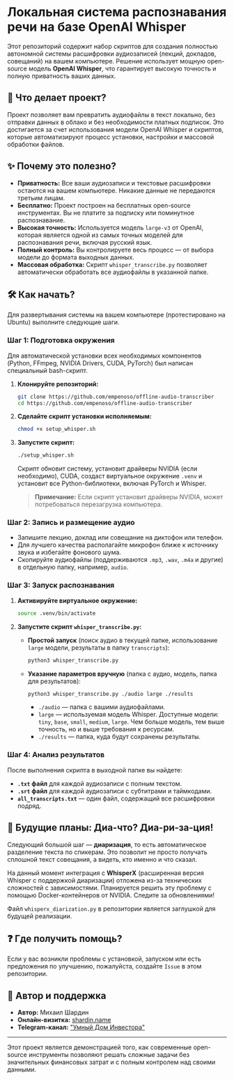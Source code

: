# Локальная система распознавания речи на базе OpenAI Whisper

Этот репозиторий содержит набор скриптов для создания полностью автономной системы расшифровки аудиозаписей (лекций, докладов, совещаний) на вашем компьютере. Решение использует мощную open-source модель **OpenAI Whisper**, что гарантирует высокую точность и полную приватность ваших данных.

## 🚀 Что делает проект?

Проект позволяет вам превратить аудиофайлы в текст локально, без отправки данных в облако и без необходимости платных подписок. Это достигается за счет использования модели OpenAI Whisper и скриптов, которые автоматизируют процесс установки, настройки и массовой обработки файлов.

## ✨ Почему это полезно?

*   **Приватность:** Все ваши аудиозаписи и текстовые расшифровки остаются на вашем компьютере. Никакие данные не передаются третьим лицам.
*   **Бесплатно:** Проект построен на бесплатных open-source инструментах. Вы не платите за подписку или поминутное распознавание.
*   **Высокая точность:** Используется модель `large-v3` от OpenAI, которая является одной из самых точных моделей для распознавания речи, включая русский язык.
*   **Полный контроль:** Вы контролируете весь процесс — от выбора модели до формата выходных данных.
*   **Массовая обработка:** Скрипт `whisper_transcribe.py` позволяет автоматически обработать все аудиофайлы в указанной папке.

## 🛠️ Как начать?

Для развертывания системы на вашем компьютере (протестировано на Ubuntu) выполните следующие шаги.

### Шаг 1: Подготовка окружения

Для автоматической установки всех необходимых компонентов (Python, FFmpeg, NVIDIA Drivers, CUDA, PyTorch) был написан специальный bash-скрипт.

1.  **Клонируйте репозиторий:**
    ```bash
    git clone https://github.com/empenoso/offline-audio-transcriber
    cd https://github.com/empenoso/offline-audio-transcriber
    ```

2.  **Сделайте скрипт установки исполняемым:**
    ```bash
    chmod +x setup_whisper.sh
    ```

3.  **Запустите скрипт:**
    ```bash
    ./setup_whisper.sh
    ```
    Скрипт обновит систему, установит драйверы NVIDIA (если необходимо), CUDA, создаст виртуальное окружение `.venv` и установит все Python-библиотеки, включая PyTorch и Whisper.

    > **Примечание:** Если скрипт установит драйверы NVIDIA, может потребоваться перезагрузка компьютера.

### Шаг 2: Запись и размещение аудио

*   Запишите лекцию, доклад или совещание на диктофон или телефон.
*   Для лучшего качества располагайте микрофон ближе к источнику звука и избегайте фонового шума.
*   Скопируйте аудиофайлы (поддерживаются `.mp3`, `.wav`, `.m4a` и другие) в отдельную папку, например, `audio`.

### Шаг 3: Запуск распознавания

1.  **Активируйте виртуальное окружение:**
    ```bash
    source .venv/bin/activate
    ```

2.  **Запустите скрипт `whisper_transcribe.py`:**

    *   **Простой запуск** (поиск аудио в текущей папке, использование `large` модели, результаты в папку `transcripts`):
        ```bash
        python3 whisper_transcribe.py
        ```

    *   **Указание параметров вручную** (папка с аудио, модель, папка для результатов):
        ```bash
        python3 whisper_transcribe.py ./audio large ./results
        ```
        *   `./audio` — папка с вашими аудиофайлами.
        *   `large` — используемая модель Whisper. Доступные модели: `tiny`, `base`, `small`, `medium`, `large`. Чем больше модель, тем выше точность, но и выше требования к ресурсам.
        *   `./results` — папка, куда будут сохранены результаты.

### Шаг 4: Анализ результатов

После выполнения скрипта в выходной папке вы найдете:
*   **`.txt` файл** для каждой аудиозаписи с полным текстом.
*   **`.srt` файл** для каждой аудиозаписи с субтитрами и таймкодами.
*   **`all_transcripts.txt`** — один файл, содержащий все расшифровки подряд.

## 🔮 Будущие планы: Диа-что? Диа-ри-за-ция!

Следующий большой шаг — **диаризация**, то есть автоматическое разделение текста по спикерам. Это позволит не просто получать сплошной текст совещания, а видеть, кто именно и что сказал.

На данный момент интеграция с **WhisperX** (расширенная версия Whisper с поддержкой диаризации) отложена из-за технических сложностей с зависимостями. Планируется решить эту проблему с помощью Docker-контейнеров от NVIDIA. Следите за обновлениями!

Файл `whisperx_diarization.py` в репозитории является заглушкой для будущей реализации.

## ❓ Где получить помощь?

Если у вас возникли проблемы с установкой, запуском или есть предложения по улучшению, пожалуйста, создайте `Issue` в этом репозитории.

## 👤 Автор и поддержка

*   **Автор:** Михаил Шардин
*   **Онлайн-визитка:** [shardin.name](https://shardin.name/)
*   **Telegram-канал:** ["Умный Дом Инвестора"](https://t.me/умный_дом_инвестора)

---
Этот проект является демонстрацией того, как современные open-source инструменты позволяют решать сложные задачи без значительных финансовых затрат и с полным контролем над своими данными.
